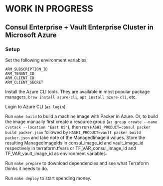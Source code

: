 # WORK IN PROGRESS

## Consul Enterprise + Vault Enterprise Cluster in Microsoft Azure

### Setup
Set the following environment variables:

```
ARM_SUBSCRIPTION_ID
ARM_TENANT_ID
ARM_CLIENT_ID
ARM_CLIENT_SECRET
```

Install the Azure CLI tools. They are available in most popular package managers. `brew install azure-cli`, `apt install azure-cli`, etc.

Login to Azure CLI (`az login`).

Run `make build` to build a machine image with Packer in Azure. Or, to build the image manually first create a resource group (`az group create --name cvstack --location "East US"`), then run `HASHI_PRODUCT=consul packer build packer.json` followed by `HASHI_PRODUCT=vault packer build packer.json` and take note of the ManagedImageId values. Store the resulting ManagedImageIds in consul_image_id and vault_image_id respectively in terraform.tfvars or TF_VAR_consul_image_id and TF_VAR_vault_image_id as environment variables.

Run `make prepare` to download dependencies and see what Terraform thinks it needs to do.

Run `make deploy` to start spending money.
